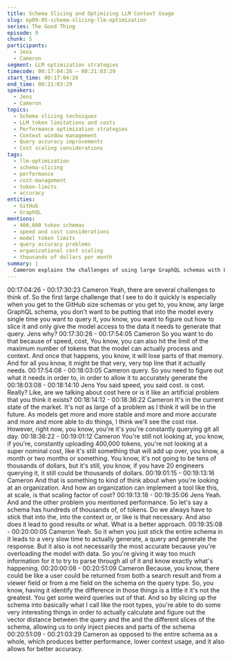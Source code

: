 ```yaml
---
title: Schema Slicing and Optimizing LLM Context Usage
slug: ep09-05-schema-slicing-llm-optimization
series: The Good Thing
episode: 9
chunk: 5
participants:
  - Jens
  - Cameron
segment: LLM optimization strategies
timecode: 00:17:04:26 – 00:21:03:29
start_time: 00:17:04:26
end_time: 00:21:03:29
speakers:
  - Jens
  - Cameron
topics:
  - Schema slicing techniques
  - LLM token limitations and costs
  - Performance optimization strategies
  - Context window management
  - Query accuracy improvements
  - Cost scaling considerations
tags:
  - llm-optimization
  - schema-slicing
  - performance
  - cost-management
  - token-limits
  - accuracy
entities:
  - GitHub
  - GraphQL
mentions:
  - 400,000 token schemas
  - speed and cost considerations
  - model token limits
  - query accuracy problems
  - organizational cost scaling
  - thousands of dollars per month
summary: |
  Cameron explains the challenges of using large GraphQL schemas with LLMs, including speed, cost, and accuracy issues. He discusses schema slicing techniques to optimize performance by reducing context size, preventing token limit overflows, and improving query generation accuracy while managing costs at organizational scale.
---
```


00:17:04:26 - 00:17:30:23
Cameron
Yeah, there are several challenges to think of. So the first large challenge that I see to do it
quickly is especially when you get to the GitHub size schemas or you get to, you know, any
large GraphQL schema, you don't want to be putting that into the model every single time you
want to query it, you know, you want to figure out how to slice it and only give the model access
to the data it needs to generate that query.
Jens
why?
00:17:30:26 - 00:17:54:05
Cameron
So you want to do that because of speed, cost, You know, you can also hit the limit of the
maximum number of tokens that the model can actually process and context. And once that
happens, you know, it will lose parts of that memory. And for all you know, it might be that very,
very top line that it actually needs.
00:17:54:08 - 00:18:03:05
Cameron
query.
So you need to figure out what it needs in order to, in order to allow it to accurately generate the
00:18:03:08 - 00:18:14:10
Jens
You said speed, you said cost. is cost. Really? Like, are we talking about cost here or is it like
an artificial problem that you think it exists?
00:18:14:12 - 00:18:36:22
Cameron
It's in the current state of the market. It's not as large of a problem as I think it will be in the
future. As models get more and more stable and more and more accurate and more and more
able to do things, I think we'll see the cost rise. However, right now, you know, you're it's you're
constantly querying git all day.
00:18:36:22 - 00:19:01:12
Cameron
You're still not looking at, you know, if you're, constantly uploading 400,000 tokens, you're not
looking at a super nominal cost, like it's still something that will add up over, you know, a month
or two months or something. You know, it's not going to be tens of thousands of dollars, but it's
still, you know, if you have 20 engineers querying it, it still could be thousands of dollars.
00:19:01:15 - 00:19:13:16
Cameron
And that is something to kind of think about when you're looking at an organization. And how an
organization can implement a tool like this, at scale, is that scaling factor of cost?
00:19:13:18 - 00:19:35:06
Jens
Yeah. And and the other problem you mentioned performance. So let's say a schema has
hundreds of thousands of, of tokens. Do we always have to stick that into the, into the context
or, or like is that necessary. And also does it lead to good results or what. What is a better
approach.
00:19:35:08 - 00:20:00:05
Cameron
Yeah. So it when you just stick the entire schema in it leads to a very slow time to actually
generate, a query and generate the response. But it also is not necessarily the most accurate
because you're overloading the model with data. So you're giving it way too much information
for it to try to parse through all of it and know exactly what's happening.
00:20:00:08 - 00:20:51:09
Cameron
Because, you know, there could be like a user could be returned from both a search result and
from a viewer field or from a me field on the schema on the query type. So, you know, having it
identify the difference in those things is a little it it's not the greatest. You get some weird queries
out of that. And so by slicing up the schema into basically what I call like the root types, you're
able to do some very interesting things in order to actually calculate and figure out the vector
distance between the query and the and the different slices of the schema, allowing us to only
inject pieces and parts of the schema
00:20:51:09 - 00:21:03:29
Cameron
as opposed to the entire schema as a whole, which produces better performance, lower context
usage, and it also allows for better accuracy.